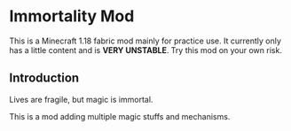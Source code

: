 # Immortality Mod
This is a Minecraft 1.18 fabric mod mainly for practice use. It currently only has a little content and is **VERY UNSTABLE**. Try this mod on your own risk.

## Introduction
Lives are fragile, but magic is immortal.

This is a mod adding multiple magic stuffs and mechanisms. 

